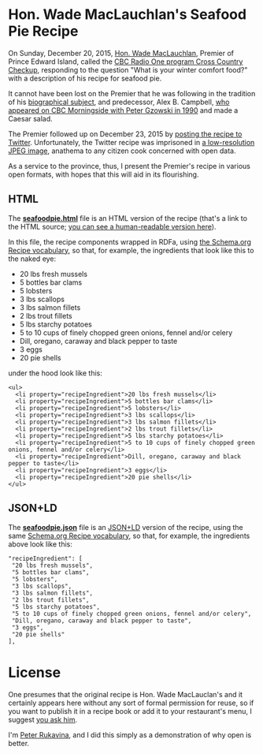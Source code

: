 # Hon. Wade MacLauchlan's Seafood Pie Recipe

On Sunday, December 20, 2015, [Hon. Wade MacLauchlan](http://www.gov.pe.ca/premier/), Premier of Prince Edward Island, called the [CBC Radio One program Cross Country Checkup](http://betterembedder.appspot.com/?q=2680704463), responding to the question "What is your winter comfort food?" with a description of his recipe for seafood pie.

It cannot have been lost on the Premier that he was following in the tradition of his [biographical subject](http://alexbcampbell.com/), and predecessor, Alex B. Campbell, [who appeared on CBC Morningside with Peter Gzowski in 1990](http://www.cbc.ca/archives/entry/pei-elections-chief-chef-joe-ghiz) and made a Caesar salad.

The Premier followed up on December 23, 2015 by [posting the recipe to Twitter](https://twitter.com/wademaclauchlan/status/679678844639547392). Unfortunately, the Twitter recipe was imprisoned in [a low-resolution JPEG image](seafoodpie.jpg), anathema to any citizen cook concerned with open data.

As a service to the province, thus, I present the Premier's recipe in various open formats, with hopes that this will aid in its flourishing.

## HTML

The **[seafoodpie.html](seafoodpie.html)** file is an HTML version of the recipe (that's a link to the HTML source; [you can see a human-readable version here](http://seafoodpie.s3-website-us-east-1.amazonaws.com/seafoodpie.html)).

In this file, the recipe components wrapped in RDFa, using [the Schema.org Recipe vocabulary](https://schema.org/Recipe), so that, for example, the ingredients that look like this to the naked eye:

* 20 lbs fresh mussels
* 5 bottles bar clams
* 5 lobsters
* 3 lbs scallops
* 3 lbs salmon fillets
* 2 lbs trout fillets
* 5 lbs starchy potatoes
* 5 to 10 cups of finely chopped green onions, fennel and/or celery
* Dill, oregano, caraway and black pepper to taste
* 3 eggs
* 20 pie shells

under the hood look like this:

    <ul>
      <li property="recipeIngredient">20 lbs fresh mussels</li>
      <li property="recipeIngredient">5 bottles bar clams</li>
      <li property="recipeIngredient">5 lobsters</li>
      <li property="recipeIngredient">3 lbs scallops</li>
      <li property="recipeIngredient">3 lbs salmon fillets</li>
      <li property="recipeIngredient">2 lbs trout fillets</li>
      <li property="recipeIngredient">5 lbs starchy potatoes</li>
      <li property="recipeIngredient">5 to 10 cups of finely chopped green onions, fennel and/or celery</li>
      <li property="recipeIngredient">Dill, oregano, caraway and black pepper to taste</li>
      <li property="recipeIngredient">3 eggs</li>
      <li property="recipeIngredient">20 pie shells</li>
    </ul>

## JSON+LD

The **[seafoodpie.json](seafoodpie.json)** file is an [JSON+LD](http://json-ld.org/) version of the recipe, using the same [Schema.org Recipe vocabulary](https://schema.org/Recipe), so that, for example, the ingredients above look like this:

	"recipeIngredient": [
	 "20 lbs fresh mussels",
	 "5 bottles bar clams",
	 "5 lobsters",
	 "3 lbs scallops",
	 "3 lbs salmon fillets",
	 "2 lbs trout fillets",
	 "5 lbs starchy potatoes",
	 "5 to 10 cups of finely chopped green onions, fennel and/or celery",
	 "Dill, oregano, caraway and black pepper to taste",
	 "3 eggs",
	 "20 pie shells"
	],

# License

One presumes that the original recipe is Hon. Wade MacLauclan's and it certainly appears here without any sort of formal permission for reuse, so if you want to publish it in a recipe book or add it to your restaurant's menu, I suggest [you ask him](http://www.gov.pe.ca/premier/index.php3?number=1029925&lang=E).

I'm [Peter Rukavina](http://ruk.ca/), and I did this simply as a demonstration of why open is better.
